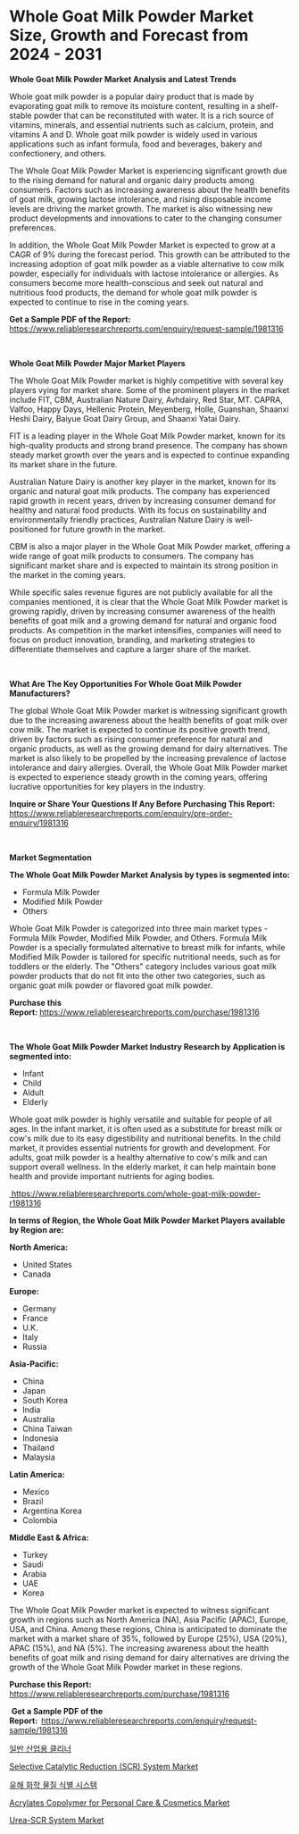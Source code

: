 <p><h1>Whole Goat Milk Powder Market Size, Growth and Forecast from 2024 - 2031</h1></p><p><strong>Whole Goat Milk Powder Market Analysis and Latest Trends</strong></p>
<p><p>Whole goat milk powder is a popular dairy product that is made by evaporating goat milk to remove its moisture content, resulting in a shelf-stable powder that can be reconstituted with water. It is a rich source of vitamins, minerals, and essential nutrients such as calcium, protein, and vitamins A and D. Whole goat milk powder is widely used in various applications such as infant formula, food and beverages, bakery and confectionery, and others.</p><p>The Whole Goat Milk Powder Market is experiencing significant growth due to the rising demand for natural and organic dairy products among consumers. Factors such as increasing awareness about the health benefits of goat milk, growing lactose intolerance, and rising disposable income levels are driving the market growth. The market is also witnessing new product developments and innovations to cater to the changing consumer preferences.</p><p>In addition, the Whole Goat Milk Powder Market is expected to grow at a CAGR of 9% during the forecast period. This growth can be attributed to the increasing adoption of goat milk powder as a viable alternative to cow milk powder, especially for individuals with lactose intolerance or allergies. As consumers become more health-conscious and seek out natural and nutritious food products, the demand for whole goat milk powder is expected to continue to rise in the coming years.</p></p>
<p><strong>Get a Sample PDF of the Report:&nbsp;</strong> <a href="https://www.reliableresearchreports.com/enquiry/request-sample/1981316">https://www.reliableresearchreports.com/enquiry/request-sample/1981316</a></p>
<p>&nbsp;</p>
<p><strong>Whole Goat Milk Powder Major Market Players</strong></p>
<p><p>The Whole Goat Milk Powder market is highly competitive with several key players vying for market share. Some of the prominent players in the market include FIT, CBM, Australian Nature Dairy, Avhdairy, Red Star, MT. CAPRA, Valfoo, Happy Days, Hellenic Protein, Meyenberg, Holle, Guanshan, Shaanxi Heshi Dairy, Baiyue Goat Dairy Group, and Shaanxi Yatai Dairy.</p><p>FIT is a leading player in the Whole Goat Milk Powder market, known for its high-quality products and strong brand presence. The company has shown steady market growth over the years and is expected to continue expanding its market share in the future.</p><p>Australian Nature Dairy is another key player in the market, known for its organic and natural goat milk products. The company has experienced rapid growth in recent years, driven by increasing consumer demand for healthy and natural food products. With its focus on sustainability and environmentally friendly practices, Australian Nature Dairy is well-positioned for future growth in the market.</p><p>CBM is also a major player in the Whole Goat Milk Powder market, offering a wide range of goat milk products to consumers. The company has significant market share and is expected to maintain its strong position in the market in the coming years.</p><p>While specific sales revenue figures are not publicly available for all the companies mentioned, it is clear that the Whole Goat Milk Powder market is growing rapidly, driven by increasing consumer awareness of the health benefits of goat milk and a growing demand for natural and organic food products. As competition in the market intensifies, companies will need to focus on product innovation, branding, and marketing strategies to differentiate themselves and capture a larger share of the market.</p></p>
<p>&nbsp;</p>
<p><strong>What Are The Key Opportunities For Whole Goat Milk Powder Manufacturers?</strong></p>
<p><p>The global Whole Goat Milk Powder market is witnessing significant growth due to the increasing awareness about the health benefits of goat milk over cow milk. The market is expected to continue its positive growth trend, driven by factors such as rising consumer preference for natural and organic products, as well as the growing demand for dairy alternatives. The market is also likely to be propelled by the increasing prevalence of lactose intolerance and dairy allergies. Overall, the Whole Goat Milk Powder market is expected to experience steady growth in the coming years, offering lucrative opportunities for key players in the industry.</p></p>
<p><strong>Inquire or Share Your Questions If Any Before Purchasing This Report:</strong> <a href="https://www.reliableresearchreports.com/enquiry/pre-order-enquiry/1981316">https://www.reliableresearchreports.com/enquiry/pre-order-enquiry/1981316</a></p>
<p>&nbsp;</p>
<p><strong>Market Segmentation</strong></p>
<p><strong>The Whole Goat Milk Powder Market Analysis by types is segmented into:</strong></p>
<p><ul><li>Formula Milk Powder</li><li>Modified Milk Powder</li><li>Others</li></ul></p>
<p><p>Whole Goat Milk Powder is categorized into three main market types - Formula Milk Powder, Modified Milk Powder, and Others. Formula Milk Powder is a specially formulated alternative to breast milk for infants, while Modified Milk Powder is tailored for specific nutritional needs, such as for toddlers or the elderly. The "Others" category includes various goat milk powder products that do not fit into the other two categories, such as organic goat milk powder or flavored goat milk powder.</p></p>
<p><strong>Purchase this Report:&nbsp;</strong><a href="https://www.reliableresearchreports.com/purchase/1981316">https://www.reliableresearchreports.com/purchase/1981316</a></p>
<p>&nbsp;</p>
<p><strong>The Whole Goat Milk Powder Market Industry Research by Application is segmented into:</strong></p>
<p><ul><li>Infant</li><li>Child</li><li>Aldult</li><li>Elderly</li></ul></p>
<p><p>Whole goat milk powder is highly versatile and suitable for people of all ages. In the infant market, it is often used as a substitute for breast milk or cow's milk due to its easy digestibility and nutritional benefits. In the child market, it provides essential nutrients for growth and development. For adults, goat milk powder is a healthy alternative to cow's milk and can support overall wellness. In the elderly market, it can help maintain bone health and provide important nutrients for aging bodies.</p></p>
<p><a href="https://www.reliableresearchreports.com/whole-goat-milk-powder-r1981316">&nbsp;https://www.reliableresearchreports.com/whole-goat-milk-powder-r1981316</a></p>
<p><strong>In terms of Region, the Whole Goat Milk Powder Market Players available by Region are:</strong></p>
<p>
    <p> <strong> North America: </strong>
        <ul>
            <li>United States</li>
            <li>Canada</li>
        </ul>
        </p> 
    <p> <strong> Europe: </strong>
        <ul>
            <li>Germany</li>
            <li>France</li>
            <li>U.K.</li>
            <li>Italy</li>
            <li>Russia</li>
        </ul>
        </p> 
    <p> <strong> Asia-Pacific: </strong>
        <ul>
            <li>China</li>
            <li>Japan</li>
            <li>South Korea</li>
            <li>India</li>
            <li>Australia</li>
            <li>China Taiwan</li>
            <li>Indonesia</li>
            <li>Thailand</li>
            <li>Malaysia</li>
        </ul>
        </p> 
    <p> <strong> Latin America: </strong>
        <ul>
            <li>Mexico</li>
            <li>Brazil</li>
            <li>Argentina Korea</li>
            <li>Colombia</li>
        </ul>
        </p> 
    <p> <strong> Middle East & Africa: </strong>
        <ul>
            <li>Turkey</li>
            <li>Saudi</li>
            <li>Arabia</li>
            <li>UAE</li>
            <li>Korea</li>
        </ul>
    </p>
    </p>
<p><p>The Whole Goat Milk Powder market is expected to witness significant growth in regions such as North America (NA), Asia Pacific (APAC), Europe, USA, and China. Among these regions, China is anticipated to dominate the market with a market share of 35%, followed by Europe (25%), USA (20%), APAC (15%), and NA (5%). The increasing awareness about the health benefits of goat milk and rising demand for dairy alternatives are driving the growth of the Whole Goat Milk Powder market in these regions.</p></p>
<p><strong>Purchase this Report: </strong><a href="https://www.reliableresearchreports.com/purchase/1981316">https://www.reliableresearchreports.com/purchase/1981316</a></p>
<p>&nbsp;<strong>Get a Sample PDF of the Report:&nbsp;&nbsp;</strong><a href="https://www.reliableresearchreports.com/enquiry/request-sample/1981316">https://www.reliableresearchreports.com/enquiry/request-sample/1981316</a></p>
<p><strong></strong></p>
<p><p><a href="https://medium.com/@nadya06yasmine_979/%EC%9D%BC%EB%B0%98-%EC%82%B0%EC%97%85-%EC%B2%AD%EC%86%8C%EC%A0%9C-%EC%8B%9C%EC%9E%A5-%EA%B2%BD%EC%9F%81-%EB%B6%84%EC%84%9D-%EC%8B%9C%EC%9E%A5-%EB%8F%99%ED%96%A5-%EB%B0%8F-2031%EB%85%84%EA%B9%8C%EC%A7%80%EC%9D%98-%EC%98%88%EC%B8%A1-1a36467a6326">일반 산업용 클리너</a></p><p><a href="https://issuu.com/reportprime-2/docs/selective-catalytic-reduction-scr-system-market-si">Selective Catalytic Reduction (SCR) System Market</a></p><p><a href="https://medium.com/@nadya06yasmine_979/%EC%9C%84%ED%97%98%EC%84%B1-%ED%99%94%ED%95%99%EB%AC%BC%EC%A7%88-%EC%8B%9D%EB%B3%84-%EC%8B%9C%EC%8A%A4%ED%85%9C-%EC%8B%9C%EC%9E%A5-%EB%B3%B4%EA%B3%A0%EC%84%9C%EB%8A%94-%EC%9D%B4-%EC%8B%9C%EC%9E%A5%EC%9D%98-%EC%B5%9C%EC%8B%A0-%ED%8A%B8%EB%A0%8C%EB%93%9C%EC%99%80-%EC%84%B1%EC%9E%A5-%EA%B8%B0%ED%9A%8C%EB%A5%BC-%EB%B0%9D%ED%9E%99%EB%8B%88%EB%8B%A4-c7107a745185">유해 화학 물질 식별 시스템</a></p><p><a href="https://github.com/KeeganBarrows2023/Market-Research-Report-List-2/blob/main/acrylates-copolymer-for-personal-care-cosmetics-market.md">Acrylates Copolymer for Personal Care & Cosmetics Market</a></p><p><a href="https://issuu.com/reportprime-2/docs/urea-scr-system-market-size-2030.pptx">Urea-SCR System Market</a></p></p>